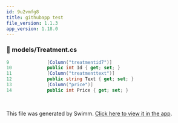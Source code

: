 ```yaml
---
id: 9u2vmfg8
title: githubapp test
file_version: 1.1.3
app_version: 1.18.0
---
```


<!-- NOTE-swimm-snippet: the lines below link your snippet to Swimm -->
### 📄 models/Treatment.cs
```c#
9              [Column("treatmentid7")]
10             public int Id { get; set; }
11             [Column("treatmenttext")]
12             public string Text { get; set; }
13             [Column("price")]
14             public int Price { get; set; }
```

<br/>

This file was generated by Swimm. [Click here to view it in the app](https://swimm-web-app.web.app/repos/Z2l0aHViJTNBJTNBY3NoYXJwLXNoYXVsLXRlc3QlM0ElM0Fzd2ltbWlv/docs/9u2vmfg8).
